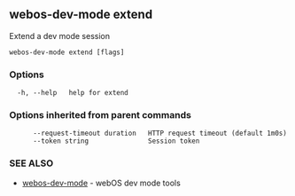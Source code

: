 ## webos-dev-mode extend

Extend a dev mode session

```
webos-dev-mode extend [flags]
```

### Options

```
  -h, --help   help for extend
```

### Options inherited from parent commands

```
      --request-timeout duration   HTTP request timeout (default 1m0s)
      --token string               Session token
```

### SEE ALSO

* [webos-dev-mode](webos-dev-mode.md)	 - webOS dev mode tools

